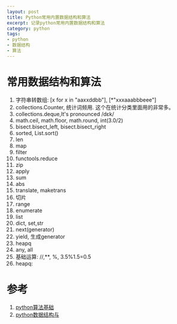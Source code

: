 ```yaml
---
layout: post
title: Python常用内置数据结构和算法
excerpt: 记录python常用内置数据结构和算法
category: python
tags:
- python
- 数据结构
- 算法
---
```


# 常用数据结构和算法
1. 字符串转数组: [x for x in "aaxxddbb"], [*"xxxaaabbbeee"]
2. collections.Counter, 统计词频用. 这个在统计分类里面用的非常多。
3. collections.deque,It's pronounced /dɛk/
4. math.ceil, math.floor, math.round, int(3.0/2)
5. bisect.bisect_left, bisect.bisect_right
6. sorted, List.sort()
7. len
8. map
9. filter
10. functools.reduce
11. zip
12. apply
13. sum
14. abs
15. translate, maketrans
16. 切片
17. range
18. enumerate
19. list
20. dict, set,str
21. next(generator)
22. yield, 生成generator
23. heapq
24. any, all
25. 基础运算: //,**, %, 3.5%1.5=0.5
26. heapq: 


# 参考
1. [python算法基础](https://www.cnblogs.com/wdliu/p/9481122.html)
2. [python数据结构与](http://ningning.today/python_data_structures_and_algorithms/)